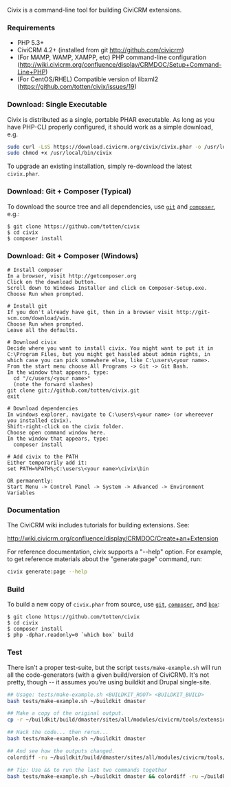 Civix is a command-line tool for building CiviCRM extensions.

### Requirements

* PHP 5.3+
* CiviCRM 4.2+ (installed from git http://github.com/civicrm)
* (For MAMP, WAMP, XAMPP, etc) PHP command-line configuration (http://wiki.civicrm.org/confluence/display/CRMDOC/Setup+Command-Line+PHP)
* (For CentOS/RHEL) Compatible version of libxml2 (https://github.com/totten/civix/issues/19)

### Download: Single Executable

Civix is distributed as a single, portable PHAR executable.  As long as you have PHP-CLI
properly configured, it should work as a simple download, e.g.

```bash
sudo curl -LsS https://download.civicrm.org/civix/civix.phar -o /usr/local/bin/civix
sudo chmod +x /usr/local/bin/civix
```

To upgrade an existing installation, simply re-download the latest `civix.phar`.

### Download: Git + Composer (Typical)

To download the source tree and all dependencies, use [`git`](https://git-scm.com) and [`composer`](https://getcomposer.org/), e.g.:

```
$ git clone https://github.com/totten/civix
$ cd civix
$ composer install
```

### Download: Git + Composer (Windows)

```
# Install composer
In a browser, visit http://getcomposer.org
Click on the download button.
Scroll down to Windows Installer and click on Composer-Setup.exe.
Choose Run when prompted.

# Install git
If you don't already have git, then in a browser visit http://git-scm.com/download/win.
Choose Run when prompted.
Leave all the defaults.

# Download civix
Decide where you want to install civix. You might want to put it in C:\Program Files, but you might get hassled about admin rights, in which case you can pick somewhere else, like C:\users\<your name>.
From the start menu choose All Programs -> Git -> Git Bash.
In the window that appears, type:
  cd "/c/users/<your name>"
  (note the forward slashes)
git clone git://github.com/totten/civix.git
exit

# Download dependencies
In windows explorer, navigate to C:\users\<your name> (or whereever you installed civix).
Shift-right-click on the civix folder.
Choose open command window here.
In the window that appears, type:
  composer install

# Add civix to the PATH
Either temporarily add it:
set PATH=%PATH%;C:\users\<your name>\civix\bin

OR permanently:
Start Menu -> Control Panel -> System -> Advanced -> Environment Variables
```

### Documentation

The CiviCRM wiki includes tutorials for building extensions. See:

http://wiki.civicrm.org/confluence/display/CRMDOC/Create+an+Extension

For reference documentation, civix supports a "--help" option.  For example,
to get reference materials about the "generate:page" command, run:

```bash
civix generate:page --help
```

### Build

To build a new copy of `civix.phar` from source, use [`git`](https://git-scm.com), [`composer`](https://getcomposer.org/), and
[`box`](http://box-project.github.io/box2/):

```
$ git clone https://github.com/totten/civix
$ cd civix
$ composer install
$ php -dphar.readonly=0 `which box` build
```

### Test

There isn't a proper test-suite, but the script `tests/make-example.sh` will
run all the code-generators (with a given build/version of CiviCRM).  It's
not pretty, though -- it assumes you're using buildkit and Drupal
single-site.


```bash
## Usage: tests/make-example.sh <BUILDKIT_ROOT> <BUILDKIT_BUILD>
bash tests/make-example.sh ~/buildkit dmaster

## Make a copy of the original output.
cp -r ~/buildkit/build/dmaster/sites/all/modules/civicrm/tools/extensions/org.civicrm.civixexample{,-orig}

## Hack the code... then rerun...
bash tests/make-example.sh ~/buildkit dmaster

## And see how the outputs changed.
colordiff -ru ~/buildkit/build/dmaster/sites/all/modules/civicrm/tools/extensions/org.civicrm.civixexample{-orig,}

## Tip: Use && to run the last two commands together
bash tests/make-example.sh ~/buildkit dmaster && colordiff -ru ~/buildkit/build/dmaster/sites/all/modules/civicrm/tools/extensions/org.civicrm.civixexample{-orig,}
```
